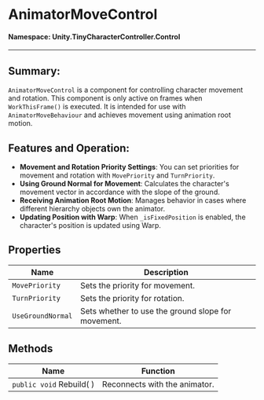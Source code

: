 ﻿# AnimatorMoveControl

#### **Namespace**: Unity.TinyCharacterController.Control
---

## Summary:
`AnimatorMoveControl` is a component for controlling character movement and rotation. This component is only active on frames when `WorkThisFrame()` is executed. It is intended for use with `AnimatorMoveBehaviour` and achieves movement using animation root motion.

## Features and Operation:
- **Movement and Rotation Priority Settings**: You can set priorities for movement and rotation with `MovePriority` and `TurnPriority`.
- **Using Ground Normal for Movement**: Calculates the character's movement vector in accordance with the slope of the ground.
- **Receiving Animation Root Motion**: Manages behavior in cases where different hierarchy objects own the animator.
- **Updating Position with Warp**: When `_isFixedPosition` is enabled, the character's position is updated using Warp.

## Properties
| Name | Description |
|------------------|------|
| `MovePriority` | Sets the priority for movement. |
| `TurnPriority` | Sets the priority for rotation. |
| `UseGroundNormal` | Sets whether to use the ground slope for movement. |

## Methods
| Name | Function |
|------------------|------|
|  ``public void`` Rebuild( )  | Reconnects with the animator. |
